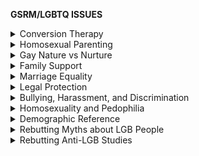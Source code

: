 **GSRM/LGBTQ ISSUES**

<details markdown="1">
<summary>Conversion Therapy</summary>

# Conversion Therapy/Sexual Orientation Change Efforts (SOCE)
**CT increases depression and suicide attempts, does not have public nor professional backing, and lacks proof of its effectiveness.**

- [Cornell University](https://whatweknow.inequality.cornell.edu/topics/lgbt-equality/what-does-the-scholarly-research-say-about-whether-conversion-therapy-can-alter-sexual-orientation-without-causing-harm/)
  - A **literature compilation** of **47** peer reviewed studies on conversion therapy for sexual orientation.
  - **12** concluded that it is **ineffective and/or harmful**
    - These studies found links to **depression, suicidality, anxiety, social isolation and decreased capacity for intimacy.**
  - Only one study found positive results, with **biased** and **unreliable** self-identified religious subjects.
  - The remaining 34 studies found null results.
    - Much of the info we have on conversion therapy is self-reported, so the data has certain limitations.

- [The British Association for Behavioural and Cognitive Psychotherapies and others](https://www.bacp.co.uk/events-and-resources/ethics-and-standards/mou/) ([pdf](https://www.bacp.co.uk/media/6526/memorandum-of-understanding-v2-reva-jul19.pdf))
  - Multilateral **condemnation** of ‘conversion therapy’ from **essentially every medical institution in the United Kingdom**, with reasons provided.

- [Trevor Project 19](https://www.thetrevorproject.org/survey-2019/?section=Conversion-Therapy-Change-Attempts)
  - Massive survey of LGBT folk
  - Found that **LGBT people who go through conversion therapy are significantly more likely to attempt suicide**

- [Williams Institute: Mallory et al. 18](https://williamsinstitute.law.ucla.edu/wp-content/uploads/Conversion-Therapy-Jan-2018.pdf)
  - A majority of people support banning conversion therapy in the U.S. and **the vast majority of people in the U.S. don’t believe that CT is effective**
  - Many well-respected health organizations also condemn CT
  - **Many LGBT folk are predicted to go through CT** in the coming years
    - “*An estimated 20,000 LGBT youth will receive conversion therapy from a licensed professional before they reach the age of 18 in the 41 states that currently do not ban the practice. In addition, an estimated 57,000 LGBT youth across all states will receive conversion therapy from religious or spiritual advisors.*”

- [Human Rights Campaign](https://www.hrc.org/resources/the-lies-and-dangers-of-reparative-therapy)
  - An additional resource which includes an overview of the issue as well as the statements of several well-respected American organizations which denounce CT

- [APA 09](https://www.apa.org/pi/lgbt/resources/therapeutic-response.pdf)
  - **HIGH QUALITY, COMPREHENSIVE** review of information, studies, etc on CT.
  - Finds that **most academic information on CT’s effectiveness is low quality, and thus should be viewed with skepticism** (pg 27-28)
    - This is in line with the Cornell compilation linked earlier, which suggests that most of the data is self-reported and has significant limitations
  - “*We conclude that **there is a [lack] of scientifically sound research on the safety of SOCE**. Early and recent research studies provide no clear indication of the prevalence of harmful outcomes among people who have undergone efforts to change their sexual orientation or the frequency of occurrence of harm because no study to date of adequate scientific rigor has been explicitly designed to do so... However, studies from both [early and recent] periods indicate that **attempts to change sexual orientation may cause or exacerbate distress and poor mental health in some individuals, including depression and suicidal thoughts**.*” (pg 42)
  - “*The recent nonreligious interventions are based on the assumption that homosexuality and bisexuality are mental disorders or deficits and are based on older discredited psychoanalytic theories. Some focus on increasing behavioral consistency with gender norms and stereotypes. **None of these approaches is based on a credible scientific theory**, as these ideas have been directly discredited through evidence or rendered obsolete.*” (pg 82-83)
  - Note: There’s a lot of useful info in this report, so I encourage you to read relevant portions for yourself if you want to use it in future discussions

- **A HUGE number of academic and medical organizations have expressed opposition to CT**, amounting to millions of experts, [including but not limited to](https://www.pinknews.co.uk/2018/01/03/all-the-medical-organisations-who-think-gay-cure-therapy-is-bullst/):
  - World Psychiatric Association
  - American Medical Association
  - National Health Service (UK)
  - Pan American Health Organization
  - International Society of Psychiatric-Mental Health Nurses
  - American Psychiatric Association
  - Australian Psychological Society
  - American Psychological Association
  - American Academy of Pediatrics
  - American Academy of Physician Assistants
  - American College of Physicians

- [http://homoresponse.blogspot.co.uk/2012/10/position-statements.html](http://homoresponse.blogspot.co.uk/2012/10/position-statements.html) a bunch of position statements by relevant academic institutions

- **A number of former ex-gay activists, usually religious, have since come out as gay again**, including:
  - Michael Bussee (co-founder of Exodus International, one of the largest ex-gay groups)
  - Michael Johnston (founded the now-defunct ex-gay movement called Kerusso Ministries)
  - McKrae Game (conversion therapy promoter and founder of Hope for Wholeness)
  - John Paulk (worked with anti-gay group Focus On The Family for several years before coming out as gay again)

- [https://www.susans.org/wiki/Conversion_therapy](https://www.susans.org/wiki/Conversion_therapy)

- [https://psycnet.apa.org/doiLanding?doi=10.1037%2Fcou0000011](https://psycnet.apa.org/doiLanding?doi=10.1037%2Fcou0000011) (covered here as well [https://archive.ph/RGykB](https://archive.ph/RGykB))

------------

</details>
<details markdown="1">
<summary>Homosexual Parenting</summary>

# **Homosexual Parenting**
**Homosexual parents are just as good as heterosexual ones, according the the majority of research on the subject. However, most of the research is poor in quality or flawed in some other way, leaving a need for higher quality research.**

- [Cornell University](https://whatweknow.inequality.cornell.edu/topics/lgbt-equality/what-does-the-scholarly-research-say-about-the-wellbeing-of-children-with-gay-or-lesbian-parents/)
  - A **literature compilation** of **79** peer reviewed studies on gay and lesbian parents
  - **75** concluded that children of gay or lesbian parents fare no worse than other children.
  - The other four took their samples from children who endured family break-ups, a cohort known to face added risks. Scholars consider them unreliable, and [one even has a letter rebuking it signed by 150+ experts](https://www.impactprogram.org/wp-content/uploads/2012/07/Letter-to-the-editors-and-advisory-editors-of-Social-Science-Research.pdf).
  - Unfortunately, [nearly all of the studies use convenience sampling](https://www.ncbi.nlm.nih.gov/pmc/articles/PMC5204099/), which is considered to be **low-quality data**.
    - However, the Cornell meta-analysis suggests this isn’t a particularly big deal: *“researchers regard such studies as providing the best available knowledge about child adjustment, and do not view large, representative samples as essential”*
    - Since limits in data collection on this topic are almost inevitable, it’s important to approach such sources with caution.

- [Rekers & Kilgus 02](https://www.regent.edu/acad/schlaw/student_life/studentorgs/lawreview/docs/issues/v14n2/Vol.%2014,%20No.%202,%205%20Kilgus.pdf)
  - Literature review on homosexual parenting
  - Finds that **existing research is largely low-quality** and that there’s a need for high-quality academic research on the subject, so it’s hard to draw reliable conclusions in either direction
    - Unfortunately, **this has continued to be the case since 2002**. Similar results were found in [a more recent 2016 literature review](https://journals.sagepub.com/doi/10.1177/0033294116665594)

- [American Academy of Pediatrics 13](https://pediatrics.aappublications.org/content/pediatrics/early/2013/03/18/peds.2013-0377.full.pdf)
  - Review of 30 years of research on homosexual parenting, finds that they fare just as well as heterosexual parents in **spite of social stigma against them**
  - Co-author of review acknowledges that in spite of most research on the subject coming to the same conclusion, **a lot of that research is low quality**- “[*none of the studies has been a randomized, controlled trial—the Holy Grail of scientific investigation—and all studies of gay parenting are necessarily small, since there aren’t many gay parents](https://www.bu.edu/articles/2013/gay-parents-as-good-as-straight-ones)*.*”

- [National Longitudinal Lesbian Family Study](https://www.nllfs.org/publications/)
  - **The largest, longest-running study on lesbian parents and their children - some of the HIGHEST QUALITY RESEARCH there is on homosexual parenting**
  - This study is particularly impressive because of how it’s been able to keep track of families for multiple decades while keeping a high retention rate with responses
  - Publications based on NLLFS data find no substantial differences between same-sex and hetero-sexual parenting when it comes to children:
    - [https://www.nllfs.org/images/uploads/pdf/nllfs-same-sex-different-sex-parent-households-2016.pdf](https://www.nllfs.org/images/uploads/pdf/nllfs-same-sex-different-sex-parent-households-2016.pdf)
    - [https://www.nllfs.org/images/uploads/bos-et-al-2017-family-process.pdf](https://www.nllfs.org/images/uploads/bos-et-al-2017-family-process.pdf)
    - [https://www.nllfs.org/images/uploads/pdf/2020-studying-longest-same-sex-couples.pdf](https://www.nllfs.org/images/uploads/pdf/2020-studying-longest-same-sex-couples.pdf) this one talks about what we’ve learned from existing research and how we can go forward in doing better research in the future
  - There are still clear limitations to the NLLFS, e.g. limits that come with convenience/snowballing sampling. This should be noted in conjunction with the study’s strengths

- [Schofield 16](https://thewinnower.com/papers/3532-knowing-what-we-don-t-know-a-meta-analysis-of-children-raised-by-gay-or-lesbian-parents)
  - **Meta-analysis** of 81 studies on gay parenting, found overall inconclusive results
  - Of the several negative outcomes associated with gay parenting, a lot of varying data makes it hard to put together an overall reliable conclusion, and furthermore **it’s not even clear that these negative outcomes are due to gay parenting** - “*Whatever causes the differences observed in these samples between children raised by gay or lesbian parents and children raised by heterosexual parents, it is not parenting behavior.*”
  - **Found no substantial difference between gay parenting and lesbian parenting** - “*A third potential explanation, based on theories of gender development… has to do with the presence of a parent of the same or opposite gender as the child. There was, however, no support for this explanation. Children raised by gay fathers were no different than children raised by lesbian mothers, and the differences associated with parent sexual orientation did not vary between boys and girls.*”
  - Recommends further research into the subject, preferably such which is higher in quality

- [Huffpost: Pappas 12](https://www.huffpost.com/entry/gay-parents-better-than-straights_n_1208659)
  - **Homosexual parents tend to be more motivated to raise children** compared to heterosexual parents, as **homosexual parents rarely have unwanted children** compared to heterosexual parents
  - **Homosexual parents are also very useful when it comes to adoptions** - “*According to a 2007 report by the Williams Institute and the Urban Institute, 65,000 kids were living with adoptive gay parents between 2000 and 2002*”
    - A lot of those children are also racial minorities or special-ed, who normally spend more time in the adoption system
  - **An estimated 2 million gay people have expressed interest in adoptions** - that means a lot of kids who could potentially get out of the adoption system. Even if someone believes that gay parents fare worse that heterosexual parents, **it’s much harder to concede that gay parents would raise a child worse than an orphanage would**.

- [http://homoresponse.blogspot.co.uk/2012/10/position-statements.html#02](homoresponse.blogspot.co.uk/2012/10/position-statements.html%2302)

- [https://read.dukeupress.edu/demography/article/53/5/1605/167643/Family-Structure-and-Child-Health-Does-the-Sex](https://read.dukeupress.edu/demography/article/53/5/1605/167643/Family-Structure-and-Child-Health-Does-the-Sex)
 - Nationally representative data, does a good job with distinguishing between cohabiting households and married households

- [https://www.ncbi.nlm.nih.gov/pmc/articles/PMC3000058/](https://www.ncbi.nlm.nih.gov/pmc/articles/PMC3000058/)

------------

</details>
<details markdown="1">
<summary>Gay Nature vs Nurture</summary>

# **Gay Nature vs Nurture**
**Much of this article takes its sources from [this Scientific American article](https://blogs.scientificamerican.com/guest-blog/is-homosexuality-a-choice/) and it should be cited if referring to this whole section.**
- [LeVay, 1991](https://pubmed.ncbi.nlm.nih.gov/1887219/)
  - 41 subjects
    - 18 homosexual men (+1 bisexual) of ~38.2 yrs.
    - 16 heterosexual men of ~42.8 yrs.
    - 6 heterosexual women of ~41.2 yrs.
  - INAH 3 (**I**nterstitial **N**ucleus of the **A**nterior **H**ypothalamus 3), a cluster of neurons has been shown to determine sexual orientation. **INAH 3 is around** **twice as large in heterosexual men than homosexual men**
  - INAH 3 has been considered to be similar to a sexual orientation deciding cell cluster of a rat. **The size of this cell cluster cannot be changed after birth, even with extreme methods such as castration.**

- [Byne et al., 2001](https://www.sciencedirect.com/science/article/pii/S0018506X01916800)
  - **INAH 3 volume is unaffected by HIV status**
  - **Provides further evidence on volume difference of INAH 3 between hetero and homosexual men**
  - **Evidence of rat cell cluster being equivalent to INAH 3**
  - Respective cell clusters are both a component of equivalent structures

- [Savic & Lindström, 2008](https://doi.org/10.1073/pnas.0801566105)
  - 90 subjects (40 Homosexuals, 50 Heterosexuals, even male-female split)
  - PET and MRI scans show that the** right hemisphere of the brain tends to be larger in heterosexual men and homosexual women. **Hemispheres are symmetric in homosexual men and heterosexual women.** 
  - Homosexual subjects had sex-atypical amygdala connections. **HoM (as in HeW), connections were more widespread from the left amygdala.**
  - **Evidence shows that homosexuality is linked to levels of hormones (specifically androgen) in the womb.**
    - Especially in HoW [[Hines, 2010](/https://doi.org/10.1016/j.tics.2010.07.005) & [2011](https://doi.org/10.1016/j.yfrne.2011.02.006)], references to **10** other studies that have concluded that **high androgen levels in the womb** **affect homosexuality in women. Some evidence shows that androgen also affects homosexuality in men.**

### [Brain Development and Sexual Orientation](https://doi.org/10.4199/c00064ed1v01y201208dbr008)

- [Swaab & Hofman, 1990](https://www.sciencedirect.com/science/article/abs/pii/0165380688902313)
  - 28 subjects
    - 18 Heterosexual Men
    - 10 Homosexual Men
  - SCN (Suprachiasmatic nucleus)**, a cluster of neurons is 1.7 times larger and contains twice as many neurons in HoM than HeM, however cause is unclear**

- [Allen & Gorski, 1992](https://www.jneurosci.org/content/9/2/497)
  - 90 subjects
  - **Connection of two hemispheres (anterior commissure) is larger among HoM than HeM and even women**

- [Witelson et al., 2007](https://doi.org/10.1007/s10508-007-9276-y)
  - 22 subjects
    - 10 Heterosexual Men
    - 12 Homosexual Men
  - The size of the area of the brain (isthmus of the corpus callosum) has been shown to decide handedness. [Another study,](https://pubmed.ncbi.nlm.nih.gov/4023705/)** as well as this one mention how the size of this is related to handedness. Not only was there **a higher chance of HoM being left handed**, but the **isthmus remains larger even among right handed HoM.** **Based on the size of this, there was a 96% correct classification of sexual orientation among subjects**
    - [**Handedness (the size of the isthmus) is decided in the womb**](https://www.sciencedirect.com/science/article/abs/pii/002839329190080R)

- [Manzouri & Savic, 2017](https://pubmed.ncbi.nlm.nih.gov/29227002/)
  - 140 subjects
    - 40 Heterosexual Men and Women (80 total)
    - 30 Homosexual Men and Women (60 total)
  - **HoM (as in HeF) display a significantly thicker parietal lobe (left occipito-parietal) than in HeM**
  - **HoM have a thinner part of the occipital lobe (cuneus cortex) than in HeM**
  - HoM differed from all other groups in that they have a **greater cortical thickness in some spots of the brain** (Superior frontal, mPFC, Precuneus)

- [Hines, 2011](https://pubmed.ncbi.nlm.nih.gov/21333673/)

------------

</details>
<details markdown="1">
<summary>Family Support</summary>

# **Family Support**
**Familial support and acceptance is vital to the mental health and wellbeing of GSRM youth**

- [Cornell University](https://whatweknow.inequality.cornell.edu/topics/lgbt-equality/what-does-the-scholarly-research-say-about-the-acceptancerejection-of-lgbt-youth-2/)
  - Utilized in the trans section but still important to add here
  - A **LITERATURE REVIEW** of **42 peer-reviewed studies** that analyzed the links between family support and the health and well-being of LGBT youth
    - **25 studies** found that accepting behavior by parents toward their children’s sexual orientation or gender identity is linked to the health and well-being of LGBT youth.
    - The other **17 studies** found that family support in general (i.e. not necessarily in response to children’s sexual orientation or gender identity) is linked to the health and well-being of LGBT youth.

------------

</details>
<details markdown="1">
<summary>Marriage Equality</summary>

# **Marriage Equality**
**Associated with positive mental health outcomes, establishing a more utilitarian argument to the legalization of same-sex marriage**

- [John Hopkins: Raifman et al.17](https://jamanetwork.com/journals/jamapediatrics/fullarticle/2604258) 
  - State same-sex marriage policies were associated with a reduction in the proportion of high school students reporting suicide attempts
  - Based on the available sample size, same-sex marriage policies would likely be associated with more than **134,000 fewer adolescents attempting suicide**

- [Hatzenbuehler et al. 12](https://pubmed.ncbi.nlm.nih.gov/22390442/)
  - Compared to the prior 12 months, in the **12 months immediately after** Massachusetts legalized same-sex marriage, **LGB men saw decreases in:**
    - **Medical care visits**
    - **Mental health care visits**
    - **Costs related to these**

- [Erlangsen et al. 2019](https://jech.bmj.com/content/74/1/78) ([cited](https://www.weforum.org/agenda/2019/11/suicides-fall-with-gay-marriage-in-sweden-denmark-as-stigma-fades/)) ([cited](https://www.theguardian.com/world/2019/nov/14/suicide-rates-fall-after-gay-marriage-laws-in-sweden-and-denmark))
  - TLDR suicide among gay people fell in Denmark and Sweden after gay marriage was legalized in those countries. The links cited do a good job explaining things

- [A number of reputable academic/scientific organizations see no problem with same-sex marriage](http://homoresponse.blogspot.com/2012/10/position-statements.html):
  - American Psychological Association
  - American Anthropological Association
  - American Sociological Association
  - American Psychiatric Association
  - American Medical Association
  - American Academy of Pediatrics
  - American Bar Association
  - Canadian Psychological Association
  - American Academy of Family Physicians
  - American Psychoanalytic Association
  - American Academy of Child and Adolescent Psychiatry
  - National Association of Social Workers

- [https://www.washington.edu/news/2017/04/13/married-lgbt-older-adults-are-healthier-happier-than-singles-study-finds/](https://www.washington.edu/news/2017/04/13/married-lgbt-older-adults-are-healthier-happier-than-singles-study-finds/)

------------

</details>
<details markdown="1">
<summary>Legal Protection</summary>

# **Legal Protection**
**Anti-bullying laws decrease suicidal ideation and increase safety**

- [Meyer 19](https://www.liebertpub.com/doi/full/10.1089/LGBT.2018.0194) [(cited)](https://www.nbcnews.com/feature/nbc-out/lgbtq-inclusive-bullying-laws-associated-fewer-teen-suicides-attempts-study-n959821)
  - Anti Bullying state laws that enumerate sexual orientation were associated with:
    - **lower risk** for **suicide attempts** and serious attempts requiring medical attention
    - **feeling safe** at school or on the way to or from school.
    - lower risk for forced sexual intercourse
    - *Results did not differ by sexual orientation.*

------------

</details>
<details markdown="1">
<summary>Bullying, Harassment, and Discrimination</summary>

# **Bullying, Harassment, and Discrimination**
**LGBT People experience disproportionate homelessness, hostility of family (negative statements. shaming), harassment at school, and physical and sexual abuse**

- [HRC and University of Connecticut: 2018 Youth LGBT Report](https://assets2.hrc.org/files/assets/resources/2018-YouthReport-NoVid.pdf)
  - **MASSIVE survey** of 150+ questions and **12,005 respondents** who answered most of them
  - Easy to read, goes over the impact of parent support on LGBT youth
  - **LGBTQ youth family stats:**
    - **Only 24%** can “definitely” **be themselves** as an LGBTQ person at home
    - **67%** hear their families make **negative comments** about LGBTQ people. This number jumps to 78% if they haven’t come out as LGBTQ to their parents
    - **48%** out to their parents say that their **families make them feel bad** for being LGBTQ
  - **LGBTQ youth school stats:**
    - **Only 27%** can “definitely” be themselves **in school** as an LGBTQ person
    - **Only 13%** report hearing positive messages about being LGBTQ in school
    - And **only 12%** received information about safe sex that was relevant to them as an LGBTQ person
    - **Only 26% report that they always feel safe in the classroom**
    - **73%** have experienced **verbal threats** because of their actual or perceived LGBTQ identity
    - **70%** have been **bullied at school** because of their sexual orientation
    - **51%** of Trans Youth can never use the restrooms or locker rooms that match their gender identity, either from school-sponsored restrictions (17%), the perception of a lack of safety (58%), or uncertainty towards school policy (46%). **65%** of students with this issue try to **avoid using the bathroom entirely at school** in response
  - Some methodology notes:
    - *“A post-hoc mischievous responder’s sensitivity analysis was conducted to identify and delete mischievous or intentionally misleading cases, resulting in 96 deleted cases.”*
    - *In total, 29,291 youth entered the survey website. Among these respondents, 17,112 completed at least 10 percent of the survey, 12,005 completed at least half, and 9,460 completed the entire survey. In this report, the 50 percent and up sample (n=12,005) was utilized for analyses.*

- [Pew Research 13](https://www.pewsocialtrends.org/2013/06/13/a-survey-of-lgbt-americans/)
  - ![](https://github.com/source-library/source-library.github.io/blob/main/assets/gsrm-01.png?raw=true)

- [University of Chicago Chapin Hall Youth Homelessness Report 17](https://voicesofyouthcount.org/wp-content/uploads/2017/11/ChapinHall_VoYC_NationalReport_Final.pdf)
  - **LGBTQ youth** are **120%** more likely to **experience homelessness** than cisgender and heterosexual youth.
  - *“These findings reinforce growing evidence on the heightened risk of experiencing homelessness among LGBT youth. This often stems from a lack of acceptance that young people experience both in and outside of the home.”*

- [Williams Institute: Dowd 18](https://williamsinstitute.law.ucla.edu/press/lgbt-youth-bullying-press-release/) [(cited)](https://www.glsen.org/sites/default/files/2015%20National%20GLSEN%202015%20National%20School%20Climate%20Survey%20\(NSCS\)%20-%20Full%20Report_0.pdf)
  - **HUGE** collection of data points on **harassment in schools**
  - **85%** of LGBT students have experienced verbal harassment
  - **58%** of LGBT youth have felt unsafe at school due to their sexual orientation; **43%** have felt unsafe because of their gender identity
  - **27%** of LGBT students have been physically harassed at school because of their sexual orientation; **13%** have been physically harassed because of their gender identity

- [National Coalition Against Domestic Violence 18](https://ncadv.org/blog/posts/domestic-violence-and-the-lgbtq-community)
  - Queer folks experience a **disproportionate amount** of **domestic and sexual violence**
    - Experience disproportionate amounts of **rape, physical violence**, and/or **stalking** by an intimate partner at some point in their lifetime
    - **Only 26%** of gay men called the police for assistance after experiencing near-lethal violence.
    - **Fewer than 5%** of LGBTQ survivors of intimate partner violence sought orders of protection.
    - Transgender victims are **more likely** to experience intimate partner **violence in public**
    - Bisexual victims are **more likely to experience sexual violence**.
    - LGBTQ Black/African American victims are more likely to experience **physical intimate partner violence**.
    - LGBTQ white victims are more likely to experience **sexual violence**.
  - **Here’s how it breaks down:**
    - **20%** of victims have experienced some form of physical violence
    - **16%** have been victims to threats and intimidation
    - **15%** have been verbally harassed
    - **4%** of survivors have experienced sexual violence
    - **11%** of intimate violence cases reported in the NCADVP’s 2015 report involved a weapon.

- [Sears et al. 14](https://escholarship.org/uc/item/9qs0n354)
  - LGBT people face high levels of **discrimination at work**
  - Finds evidence of widespread discrimination (**workplace harassment, reduced employment opportunities, etc.**) in scientific field studies, controlled experiments, academic journals, court cases, state and local administrative complaints, etc.
  - *“discrimination has negative effects on LGBT people in terms of health, wages, job opportunities, productivity in the workplace, and job satisfaction”*

- [http://homoresponse.blogspot.com/2011/06/mental-health-and-substance-abuse.html](http://homoresponse.blogspot.com/2011/06/mental-health-and-substance-abuse.html)
  - Pretty useful repository of studies which affirm the idea that discrimination is the main driver of lower quality of life for gay people

- [https://advances.sciencemag.org/content/6/40/eaba6910](https://advances.sciencemag.org/content/6/40/eaba6910)
  - Representative sample of LGBT population, using NCVS data, shows LGBT people face more discrimination than non-LGBT people across the board
  - They have some cool graphs and charts too

- [Sun and Gao, 2019](https://www.pnas.org/content/116/19/9293)
  - Deals with discrimination against LGBT+ people in Lending
  - **“The data reveal that, compared with otherwise similar different-sex applicants, same-sex applicants are 73.12% more likely to be denied, and they tend to be charged up to 0.2% higher fees/interest.”**
  - Note: Does **not** use a self identification method to infer sexuality
  - This is illogical: **“Meanwhile, we find that same-sex borrowers are less risky overall, as they exhibit similar default risk but lower prepayment risk.”**

- [https://www.lambdalegal.org/sites/default/files/publications/downloads/whcic-report_when-health-care-isnt-caring.pdf](https://www.lambdalegal.org/sites/default/files/publications/downloads/whcic-report_when-health-care-isnt-caring.pdf)

- [https://winnspace.uwinnipeg.ca/handle/10680/1265](https://winnspace.uwinnipeg.ca/handle/10680/1265) about school discrimination in canada

- [https://guilfordjournals.com/doi/abs/10.1521/aeap.2006.18.5.444](https://guilfordjournals.com/doi/abs/10.1521/aeap.2006.18.5.444)

- [https://drugfree.org/download/preventing-substance-abuse-among-lgbtq-teens/](https://drugfree.org/download/preventing-substance-abuse-among-lgbtq-teens/)

------------

</details>
<details markdown="1">
<summary>Homosexuality and Pedophilia</summary>

# **Homosexuality and Pedophilia**

## General overview:
Videos that cover a lot of the stuff in this section but in video format:
- [https://www.youtube.com/watch?v=sV5PbrTySxY](https://www.youtube.com/watch?v=sV5PbrTySxY) short video which hones in on some key concepts
- [https://www.youtube.com/watch?v=26CIdhTnbV4](https://www.youtube.com/watch?v=26CIdhTnbV4) longer video which covers a bunch of studies
- [https://lgbpsychology.org/html/facts_molestation.html](https://lgbpsychology.org/html/facts_molestation.html) thorough webpage which covers the stuff in this section and more, including the typologies and various studies. also written by a highly influential and respected scholar in the field

It’s important to note that most studies on this topic are several decades old, usually from the 70s and 80s. Studies conducted back then didn’t have the same resources or level of knowledge that we do today, and also [society’s opinions on gay people have changed a lot](https://news.gallup.com/poll/258065/gallup-first-polled-gay-issues-changed.aspx) since that time period. These studies may be tainted with decades-old cultural bias as a result of what most people believed at the time.

## Typologies of child sex offenders:

Before talking about homosexuality in relation to pedophilia, we have to understand how exactly pedophilia and CSA breaks down. [Groth & Birnbaum 1978](https://link.springer.com/article/10.1007/BF01542377) is an old but important study which put together a framework for this. It broke down a sample of 175 child sex offenders into two groups: “fixated” and “regressive”, though today they’re referred to as “preferential” and “situational” respectively.

- **Fixated/Preferential** offenders are simply attracted to kids. They are pedophiles and have a documentable history of being attracted to children. Usually what matters to the fixated offender is not what sex the kid is, but the fact that the kid is young to begin with (pre-pubescent children haven’t gone through puberty so aren’t nearly as distinct in masculine/feminine body types as someone who has gone through puberty).

- **Regressive/Situational** offenders are adults who are otherwise sexually normal but “regressed” to being attracted to children for a short amount of time due to external stressors. These people don’t have a history of being attracted to children. The study gives the example of Ted, who is a straight man with a sexual history of dating/marrying adult women, only for him to go through a regressive phase immediately after his marriage falls apart, during which he sexually assaulted a 10-year-old boy.

This typology was made in the 70s, but was [further studied and expanded on in following decades](https://www.bishop-accountability.org/reports/2004_02_27_JohnJay/LitReview/1_4_JJ_TypologiesOf.pdf) (more info on that [here](https://www.icmec.org/wp-content/uploads/2015/10/US-NCMEC-OJJDP-Child-Molesters-A-Behavioral-Analysis-Lanning-2010.pdf%23page=48)). There are other typologies but the preferential/situational typology is still broadly accepted in the academic community, just with some nuance talked about in the above links.

So where do gay people come into play? The [original 1978 study](https://link.springer.com/article/10.1007/BF01542377) talked about this at length and went as far as to argue that **homosexual pedophiles are a phenomenon entirely separate from normal gay men**. This passage from the study explains:

“*There were no peer-oriented homosexual males in our sample who regressed to children. Homosexuality and homosexual pedophilia are not synonymous. In fact, it may be that these two orientations are mutually exclusive, the reason being that the homosexual male is sexually attracted to masculine qualities whereas the heterosexual male is sexually attracted to feminine characteristics, and the sexually immature child’s qualities are more feminine than masculine.*”

Essentially, **normal gay people are entirely different from pedophiles because the qualities that gay men find attractive in other men are completely different from the qualities that pedophiles (straight or otherwise) find attractive in children**. This also means that a male pedophile who molests a boy is not automatically gay - this is very important to remember when looking at studies on this subject, and something that a lot of people forget.

## Useful studies:

- [Stevenson 2001](https://www.tandfonline.com/doi/abs/10.1300/J056v12n04_01)
  - Very useful study about the various flaws in anti-gay arguments and related studies. Also provides a systematic review of 20+ years of research
  - Points out that in the past, **various stigmatized groups have been accused of molesting children, often without evidence**: “*Research on prejudice shows that members of stigmatized groups (e.g., Catholics, Jews, developmentally disabled people, AfricanAmericans) tend to be accused of the same sexual misconduct (e.g., rape, child abuse, and the inability to control their sexual impulses) (Martin, 1982; 1988; Schneider, 1993). The same unsupported rhetoric is reflected in the erroneous assumptions that adult men who sexually abuse boys are gay and that gay men molest children.*”
  - This paper goes great lengths to point out, in very blunt terms, that **engaging in same-sex behavior does not automatically make someone gay**:
    - *“Contrary to the assumptions made by the public (Ohi, 2000) and by anti-gay researchers and activists (e.g., Cameron & Cameron, 1996; 1998), **engaging in same-sex behavior is not synonymous with the adoption of a gay identity** (i.e., being gay or lesbian) regardless of the ages of the participants ... **over 9 percent of men had engaged in a same-sex sexual behavior at least once since puberty, whereas only 2.8 percent reported some level of gay identity** ... To put this in the context of the sexual coercion of children, **when sexual behavior occurs between an adult and a child of the same sex, we cannot infer the sexual orientation of either party.**”*
  - **Even in the 90s, there were a LOT of studies that concluded gay men are no more likely than straight men to be child molesters**:
    - “*In spite of Western culture’s failure to distinguish consistently between gay men, ‘‘child molesters,’’ and pedophiles (Ohi, 2000), **numerous empirical studies support the conclusion that a gay man is no more likely than a straight man to perpetrate sexual activity with children** (Barret & Robinson, 1994; Becker et al., 1995; Groth & Birnbaum, 1978; Groth, 1978; Herek, 1991; Jenny, Roesler & Poyer, 1994; Patterson, 1997; Sarafino, 1979).*”
  - In general this paper has a lot of detailed, thoughtful discussion about various studies, including critiques of anti-gay activism and the studies they cite. Very useful paper if you have the time to delve into it

- [McConaghy 1998](https://journals.sagepub.com/doi/10.3109/00048679809062736)
  - Broader literature review on pedophilia but includes a section on homosexuality
  - **Most pedophiles are more attracted to someone’s youth than they are to either particular sex**: “*The man who offends against prepubertal or immediately postpubertal boys is typically not sexually interested in older men or in women.*”
  - **People associate gays with pedophiles not because of actual evidence but because of intense media focus on the topic**: “*The confusion of homosexuality and paedophilia would appear to result from the much greater media and legal attention given to homosexual as compared to heterosexual paedophilia. This appears uninfluenced by the findings that there are many more heterosexual than homosexual paedophiles*”

- [Jenny et al. 1994](https://publications.aap.org/pediatrics/article-abstract/94/1/41/59154/Are-Children-at-Risk-for-Sexual-Abuse-by)
  - Study analyzed 352 children suspected of being victims of child sex abuse. That group was narrowed down to 269 children who were molested by pedophiles.
  - “*Using the data from our study, the 95% confidence limits, of **the risk children would identify recognizably homosexual adults as the potential abuser, are from 0% to 3.1%**. These limits are **within current estimates of the prevalence of homosexuality in the general community**.*”

- [https://www.tandfonline.com/doi/abs/10.1080/00224498909551494](https://www.tandfonline.com/doi/abs/10.1080/00224498909551494)

- [https://www.sciencedirect.com/science/article/abs/pii/000579678890071X?via%3Dihub](https://www.sciencedirect.com/science/article/abs/pii/000579678890071X?via%3Dihub)

- [https://web.archive.org/web/20120314124757/http://www.internationalorder.org/scandal_response.html](https://web.archive.org/web/20120314124757/http://www.internationalorder.org/scandal_response.html)

- [https://www.huffpost.com/entry/homosexuality-and-pedophi_b_1932622](https://www.huffpost.com/entry/homosexuality-and-pedophi_b_1932622)

## Flawed/unreliable studies:

- [Freund & Watson 1992](https://pubmed.ncbi.nlm.nih.gov/1556756/)
  - Study that’s **regularly cited by anti-gay activists to claim that gay men are more likely to be pedophiles** than straight men are
  - Study that uses phallometric testing to measure the “true” sexual preference of 465 child molesters, 90+% of whom were understood to be pedophiles. By doing this they found a 11:1 straight:gay ratio among pedophiles, so around 92% of pedophiles are straight and 8% are gay
  - While the methodology isn’t necessarily bad, **the results need to be reinterpreted**. Activists will often say it means 8% of pedophiles are gay, which is a disproportionate amount relative to the gay population (4% of the US population), but it’s only *slightly* disproportionate, an amount so small you could chalk it up to statistical error. For reference, straight people were reportedly 96% of the US population and were predicted by the study to be 92% of all pedophiles, a measly difference which could be due to statistical error. The difference just seems bigger for gay people (4% vs 8%) because the gay population is simply way smaller than the straight population, even though the statistical error is the exact same size. Ergo, **neither straight people nor gay people are disproportionately represented among pedophiles**.

------------

</details>
<details markdown="1">
<summary>Demographic Reference</summary>

# **Demographic Reference**
- [https://www.cdc.gov/nchs/data/nhsr/nhsr077.pdf](https://www.cdc.gov/nchs/data/nhsr/nhsr077.pdf) the CDC in 2014 said 3.4% of the US population didn’t say they’re straight

- [Pew Research 2013](https://www.pewsocialtrends.org/2013/06/13/a-survey-of-lgbt-americans/) - (population stats are not the best because non-heterosexual trans folk are counted once as *either* trans or non-heterosexual)

| ![](https://github.com/source-library/source-library.github.io/blob/main/assets/gsrm-02.png?raw=true) | ![](https://github.com/source-library/source-library.github.io/blob/main/assets/gsrm-03.png?raw=true) |
|-------------------------------------------------------------------------------------------------------|-------------------------------------------------------------------------------------------------------|
| ![](https://github.com/source-library/source-library.github.io/blob/main/assets/gsrm-04.png?raw=true) | ![](https://github.com/source-library/source-library.github.io/blob/main/assets/gsrm-05.png?raw=true) |

- [Williams Institute 16](https://williamsinstitute.law.ucla.edu/publications/trans-adults-united-states/) ([pdf](https://williamsinstitute.law.ucla.edu/wp-content/uploads/Trans-Adults-US-Aug-2016.pdf))
  - **WIDELY CITED** population estimate for transgender people
  - Estimates a transgender population of around 0.6%, or 1.4 million people, in the United States
  - This is double the amount estimated by a 2011 study (0.3%) which had limited data to work with

------------

</details>
<details markdown="1">
<summary>Rebutting Myths about LGB People</summary>

# **Rebutting Myths about LGB People**
**This [related document](https://docs.google.com/document/d/1OLt4soHdYjSmCLRikD1hkLUekr4Mhk9sKf_v4mEXhis/edit) also covers some material so I'd recommend you give it a look as well.**

### 1. Gay people molest kids far more frequently than straight people.

- This claim was popularized in part by disgraced psychologist [Paul Cameron](https://en.wikipedia.org/wiki/Paul_Cameron), who is [well known to have misrepresented data before](https://psychology.ucdavis.edu/rainbow/html/facts_cameron.html) to promote an anti-gay agenda. The Family Research Council, an anti-gay religious group, has also pushed this claim.

- Most research into the subject is heavily unreliable for a number of reasons detailed [here](https://psychology.ucdavis.edu/rainbow/html/facts_molestation.html) and [here](https://acamh.onlinelibrary.wiley.com/doi/10.1111/j.1469-7610.1992.tb00862.x), and [approaches which try to circumvent those issues](https://pediatrics.aappublications.org/content/94/1/41) don’t show gay people disproportionally molest kids.

- [https://medium.com/@juliussky/gays-arent-more-likely-to-be-pedophiles-611a48469655](https://medium.com/@juliussky/gays-arent-more-likely-to-be-pedophiles-611a48469655)

- [https://www.youtube.com/watch?v=sV5PbrTySxY](https://www.youtube.com/watch?v=sV5PbrTySxY) most molesters of young boys are disturbed, on a power surge, etc. very few are gay

### 2. People become gay as a result of sexual abuse at a young age.

- [https://web.archive.org/web/20160323160542/http://malesurvivor.org/myths.html](https://web.archive.org/web/20160323160542/http://malesurvivor.org/myths.html) see myths 2 and 5

- [https://truthwinsout.org/pressrelease/2010/10/12118/](https://truthwinsout.org/pressrelease/2010/10/12118/) schumm study meant to prove the homophobic point is dumb

- While it’s still unknown what causes homosexuality, chances are it’s not due to one environmental variable (e.g. child sexual abuse), but rather a variety of genetic and environmental variables: [https://www.sciencedaily.com/releases/2008/06/080628205430.htm](https://www.sciencedaily.com/releases/2008/06/080628205430.htm)

- [http://homoresponse.blogspot.com/2011/05/countering-heterosexist-arguments.html#04](https://homoresponse.blogspot.com/2011/05/countering-heterosexist-arguments.html%2304)

### 3. Gay people have 500-1000 sexual partners in their lifetime.

[https://rationalwiki.org/wiki/Debunked:_gay_men_have_500-1000_partners](https://archive.ph/o/uY9Yr/https://rationalwiki.org/wiki/Debunked:_gay_men_have_500-1000_partners)  just go here, it addresses the claim pretty well

### 4. Homosexuality was only declassified as a mental disorder from the DSM in 1973 because of activist pressure.

- [This video](https://youtu.be/h24G4lSFl_0) does a good job rebutting the claim, though the video was originally meant as a response to a different video from *Stand to Reason*. You’ll have to skip to a few minutes in for the meat of the issue

- [https://www.ncbi.nlm.nih.gov/pmc/articles/PMC4695779/](https://www.ncbi.nlm.nih.gov/pmc/articles/PMC4695779/)

- [https://www.scribd.com/document/165076223/APA-Science-vs-Obscurantists](https://www.scribd.com/document/165076223/APA-Science-vs-Obscurantists)

### 5. Homosexuality is unhealthy to the point where it reduces your lifespan by 20 years. We shouldn’t be affirming towards something so destructive.

- This originates from a study that found HIV was driving an 8-20 year decrease in avg gay lifespan (note the wide interval between 8 and 20), the study authors have since denounced homophobic use of their work. See below link

- [https://skeptics.stackexchange.com/questions/28211/do-homosexuals-have-a-shorter-life-expectancy-than-heterosexuals](https://skeptics.stackexchange.com/questions/28211/do-homosexuals-have-a-shorter-life-expectancy-than-heterosexuals)

### 6. Other material

[http://homoresponse.blogspot.com/2011/05/countering-heterosexist-arguments.html](https://homoresponse.blogspot.com/2011/05/countering-heterosexist-arguments.html)

[http://homoresponse.blogspot.com/2011/06/mental-health-and-substance-abuse.html](https://homoresponse.blogspot.com/2011/06/mental-health-and-substance-abuse.html)

[https://www.sexandpsychology.com/blog/2012/9/28/5-myths-about-homosexuality-debunked-by-science/](https://www.sexandpsychology.com/blog/2012/9/28/5-myths-about-homosexuality-debunked-by-science/)

[https://www.livescience.com/13409-myths-gay-people-debunked-sexual-orientation.html](https://www.livescience.com/13409-myths-gay-people-debunked-sexual-orientation.html)

[https://rationalwiki.org/wiki/Homophobia](https://https://rationalwiki.org/wiki/Homophobia) covers some more general stuff

[https://www.ulc.org/ulc-blog/10-reasons-why-homophobia-makes-no-sense-part-1](https://www.ulc.org/ulc-blog/10-reasons-why-homophobia-makes-no-sense-part-1)

[https://journals.plos.org/plosone/article?id=10.1371/journal.pone.0178534](https://journals.plos.org/plosone/article?id=10.1371/journal.pone.0178534)

------------

</details>
<details markdown="1">
<summary>Rebutting Anti-LGB Studies</summary>

# Rebutting Anti-LGB Studies
**This [related document](https://docs.google.com/document/d/1OLt4soHdYjSmCLRikD1hkLUekr4Mhk9sKf_v4mEXhis/edit) also covers some studies so I'd recommend you give it a look as well.**

### 1. [Regnerus 12](https://www.sciencedirect.com/science/article/abs/pii/S0049089X12000610), sometimes called the New Family Structures Study ([wikipedia](https://en.wikipedia.org/wiki/New_Family_Structures_Study))

- **Claims that same-sex couples have a negative impact on their children** as opposed to heterosexual couples
  - Common image which uses this study’s data:
![](https://github.com/source-library/source-library.github.io/blob/main/assets/gsrm-06.png?raw=true)
- **METHODOLOGICAL FLAWS - ignores factors like family instability**
  - This problem goes as deep as the questionnaire that defined the samples - the questions basically barred unstable, broken straight homes out of the sample whereas unstable gay families were included in the data. [This Slate article explains it well](https://slate.com/technology/2012/06/new-family-structures-study-is-gay-parenthood-bad-or-is-gay-marriage-good.html):
    - “_The survey went on to ask: “From when you were born until age 18 … did either of your parents ever have a romantic relationship with someone of the same sex?” If the respondent said yes, he was put in the “gay father” (GF) or “lesbian mother” (LM) category, regardless of subsequent answers. But if he said no, a later question about the relationship between “your biological parents” was used to classify him as the product of an “intact biological family” (IBF) or of an “adopted,” “divorced,” “stepfamily,” or “single-parent” household. **In other words, broken families were excluded from the IBF**_ **[straight couple] _category but included in the GF and LM_ [gay couple] _categories_**_._”
  - Subsequent studies, which were done **WITH REGNERUS’S DATA**, found that **different results were found upon accounting for factors like family instability** ([first](https://www.sciencedirect.com/science/article/abs/pii/S0049089X1500085X)) ([second](https://www.sociologicalscience.com/articles-v2-23-478/)). It’s worth noting that the first paper has since gotten a response from Regnerus.
- [Outside of the study design](https://www.sciencedirect.com/science/article/abs/pii/S0049089X12001652), [**certain problems have also been raised about the study's timeline, peer review**](https://www.sciencedirect.com/science/article/abs/pii/S0049089X12001652), [etc.](https://www.sciencedirect.com/science/article/abs/pii/S0049089X12001652)
- [**Raised concern and criticism from 200+ scientists**](https://www.impactprogram.org/wp-content/uploads/2012/07/Letter-to-the-editors-and-advisory-editors-of-Social-Science-Research.pdf)[, a great deal of whom have PhDs in relevant fields](https://www.impactprogram.org/wp-content/uploads/2012/07/Letter-to-the-editors-and-advisory-editors-of-Social-Science-Research.pdf). These were not merely concerns about being politically correct, but were actual criticisms of the study methodology, results, and the specifics of the study’s approval process.
- Even if the study is robust, policy implications aren’t necessarily straightforward. Regnerus himself [has said](https://familyinequality.wordpress.com/2013/03/01/marriage-denial/) that “*The political take-home message of the NFSS study is unclear, however. On the one hand, the instability detected in the NFSS **could translate into a call for extending the relative security afforded by marriage to gay and lesbian couples**.*” In other words, you could interpret his study as an argument in favor of gay marriage, as legalizing gay marriage would offer gay couples the extra benefits and stabilizing impact that straight couples are already given.
- [https://familyinequality.wordpress.com/2015/04/30/how-random-error-and-dirty-data-made-regnerus-even-wronger-than-we-thought/](https://familyinequality.wordpress.com/2015/04/30/how-random-error-and-dirty-data-made-regnerus-even-wronger-than-we-thought/)
- [https://familyinequality.wordpress.com/tag/regnerus/](https://familyinequality.wordpress.com/tag/regnerus/) for later digging. This specific guy spent quite a bit of time diving into the details of the Regnerus study.
- [https://healthland.time.com/2012/06/11/do-children-of-same-sex-parents-really-fare-worse/](https://healthland.time.com/2012/06/11/do-children-of-same-sex-parents-really-fare-worse/) provides a fair summary of the big critiques

### 2. ["Can Some Gay Men and Lesbians Change Their Sexual Orientation? 200 Participants Reporting a Change from Homosexual to Heterosexual Orientation"](https://www.ncbi.nlm.nih.gov/pubmed/14567650/) aka Spitzer 2001 ([more info](https://en.wikipedia.org/wiki/Conversion_therapy%23Analysis_of_the_May_2001_Spitzer_report)) ([a bit more](https://en.wikipedia.org/wiki/Robert_Spitzer_\(psychiatrist\)%23On_homosexuality)) ([non-paywall](https://web.archive.org/web/20170414121527/http://www.stolaf.edu/people/huff/classes/Psych130S2012/LabDocuments/Spitzer.pdf))

- **Used by gay-straight conversion therapy advocates to suggest that conversion therapy works**
- **SAMPLE BIAS** - 93% sought therapy due to religious beliefs and 78% had publicly supported conversion therapy, thus motivating them to overreport success.
  - In fact, [**two thirds of the participants had been referred from groups which are pro conversion therapy**](https://www.cbsnews.com/news/straight-if-they-want/), further undermining the usefulness of the sample: “*Some 43 percent of the sample had been referred to Spitzer by "ex-gay ministries" that offer programs to gay people who seek to change* [...] *An additional 23 percent were referred by the National Association for Research and Therapy of Homosexuality, which says most of its members consider homosexuality a developmental disorder.*”
  - Even if all of the reports are legitimate and there 100% was conversion therapy, it’s still worth considering that **these results still might only apply to people who are highly motivated** to change sexual orientation, and wouldn’t work on the typical gay person. Spitzer himself [has said multiple times](https://respectmyresearch.org/scientists/dr-robert-spitzer/) following the study that he expected conversion therapy to only work on a small number of homosexuals. This makes sense too once you consider the sample bias of the study.
- Bisexuality is completely ignored by Spitzer, meaning that any bisexuals in the study probably would have been considered homosexual from the start
- **The study was formally disavowed by Spitzer** in 2012 due to its flaws, and [he’s criticized anti-gay groups for abusing his research for their agenda](https://respectmyresearch.org/scientists/dr-robert-spitzer/).
  - Some people say that he disavowed the study due to pressure from LGBT groups, but this view both pivots from the various flaws of the study and ignores that he reached that view from over a decade of retrospection, whereas most of the political pressure likely came from the study’s first step into the spotlight in 2001.
- Some more info about its flaws [here](https://psychology.ucdavis.edu/rainbow/html/facts_changing.html) and [here](https://www.researchgate.net/publication/287322196_Understanding_the_self-reports_of_reparative_therapy_successes) - probably worth citing if the study comes up in a discussion

### 3. [Nicolosi et al. 2000](https://doi.org/10.2466/pr0.2000.86.3c.1071)

- **Used by gay-straight conversion therapy advocates to suggest that conversion therapy works**
- **CAN’T BE EXTRACTED TO GENERAL POPULACE** - “*The sampling procedures did not permit the researchers to keep a count of the number of people who were invited to participate in the survey, and so it is not possible to estimate response rates. Thus, it is important to keep in mind that **the results of this survey cannot be meaningfully generalized beyond the present sample. The survey also does not allow us to draw conclusions about what percentage of dissatisfied homosexually oriented people who experience conversion therapy find it helpful or unhelpful**. All we can confidently conclude is that the survey enabled us to find out more about the beliefs and attitudes of this specific sample of dissatisfied homosexually oriented people.*”
  - Keep in mind that **this does not render the data of this study as useless**, as it could be used to figure out general attitudes regarding what CT practices worked or failed for those particular clients, and those practices could be experimented more on in the future
- Sample bias likely plays a role as well - **96% of respondents said religion or spirituality matter a lot to them**, making them more likely to overreport success as Abrahamic religions are generally pro-CT

### 4. [Sullins 2016](https://www.ncbi.nlm.nih.gov/pmc/articles/PMC4903140/)

- [https://slate.com/human-interest/2016/07/new-gay-parenting-study-is-a-dishonest-assault-on-lgbtq-families.html](https://archive.ph/o/uY9Yr/https://slate.com/human-interest/2016/07/new-gay-parenting-study-is-a-dishonest-assault-on-lgbtq-families.html)
- [https://web.archive.org/web/20150309084841/https://thinkprogress.org/lgbt/2015/02/10/3621375/regnerus-sullins-same-sex-parenting/](https://web.archive.org/web/20150309084841/https://thinkprogress.org/lgbt/2015/02/10/3621375/regnerus-sullins-same-sex-parenting/)
- Keep in mind the study’s critiques might be bad: [https://www.ncbi.nlm.nih.gov/pmc/articles/PMC5204099/](https://www.ncbi.nlm.nih.gov/pmc/articles/PMC5204099/)

### 5. ["Does Maltreatment in Childhood Affect Sexual Orientation in Adulthood?" aka Roberts, Glymour, Koenen 2012](https://link.springer.com/article/10.1007/s10508-012-0021-9)

- The study concluded that being gay could be caused in some cases by sexual abuse at a young age (though they also said the opposite could also happen, so homosexuality and childhood sexual abuse could have bidirectional causation)
- **Predicted a measly 2% increase in homosexuality in people who had experienced said abuse**. This isn’t exactly the most significant evidence on the part of homophobes
- The study itself used a really weird model that’s usually reserved for economics, and probably screwed some stuff up in part because of that. See the critiques below
  - [https://www.researchgate.net/publication/236080929_Poor_Instruments_Lead_to_Poor_Inferences_Comment_on_Roberts_Glymour_and_Koenen_2013](https://www.researchgate.net/publication/236080929_Poor_Instruments_Lead_to_Poor_Inferences_Comment_on_Roberts_Glymour_and_Koenen_2013)
  -[https://www.researchgate.net/publication/260611224_Genetic_Confounds_in_the_Study_of_Sexual_Orientation_Comment_on_Roberts_Glymour_and_Koenen_2014](https://www.researchgate.net/publication/260611224_Genetic_Confounds_in_the_Study_of_Sexual_Orientation_Comment_on_Roberts_Glymour_and_Koenen_2014)
- See also relevant commentary on the study here [https://en.wikipedia.org/wiki/Environment_and_sexual_orientation](https://en.wikipedia.org/wiki/Environment_and_sexual_orientation)

### 6. ["Emotionally Absent Fathers: Furthering the Understanding of Homosexuality" aka Seutter & Rovers 2004](https://journals.sagepub.com/doi/abs/10.1177/009164710403200105)
- Study used to claim that weak/unstable father relations cause homosexuality
- The crux of the argument here relies on a 4.27 point difference between gays and straights on “Intimacy with Father”, the difference between a score of 39.27 and 35. See the table below:
![](https://github.com/source-library/source-library.github.io/blob/main/assets/gsrm-07.png?raw=true)
  - In general, **the average scores that gays and straights got are very similar across the board**, none of them being more than 5 points apart. The standard deviations (labeled “SD”) are all remarkably similar too.
  - People will hone in on how gay people scored lower on “Intimacy with Father” compared to straights, but **the difference is scores is a pretty small 4.27 difference**. Given the small sample size (only 24 gay people surveyed!) even one outlier could make the difference here.
  - **EVEN IF gay people scored SIGNIFICANTLY lower on father intimacy, this doesn’t mean anything about father absence CAUSING gayness**. Correlation doesn’t automatically mean causation. On the flip side, you could argue the causation goes the other way around - gay people are often rejected from their families for being gay (a homosexuality → father absence effect).

### 7. [Schumm 2010](https://www.cambridge.org/core/journals/journal-of-biosocial-science/article/abs/children-of-homosexuals-more-apt-to-be-homosexuals-a-reply-to-morrison-and-to-cameron-based-on-an-examination-of-multiple-sources-of-data/A9A564AF4D13FC42A78E67868C590FD4)
- Claims that children of gay parents are 1.7 to 12.1 times as likely to become gay as children of straight parents
- [https://www.boxturtlebulletin.com/2010/10/17/27400](https://www.boxturtlebulletin.com/2010/10/17/27400)
- [https://www.huffpost.com/entry/dangerous-new-antigay-sha_b_767507](https://www.huffpost.com/entry/dangerous-new-antigay-sha_b_767507)

### 8. More briefs on how anti-gay groups have misrepresented scientific data to support their agendas:
- [https://shadowproof.com/2013/11/25/the-anti-gay-right-needs-to-be-exposed-for-their-scientific-misconduct/](https://shadowproof.com/2013/11/25/the-anti-gay-right-needs-to-be-exposed-for-their-scientific-misconduct/)
- [https://respectmyresearch.org/qa/](https://archive.ph/o/uY9Yr/https://respectmyresearch.org/qa/)

------------

</details>